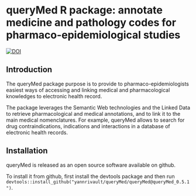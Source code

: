 # queryMed R package: annotate medicine and pathology codes for pharmaco-epidemiological studies

[![DOI](https://zenodo.org/badge/DOI/10.5281/zenodo.1409452.svg)](https://doi.org/10.5281/zenodo.1409452)


## Introduction

The queryMed package purpose is to provide to pharmaco-epidemiologists easiest ways of accessing and linking medical and pharmacological knowledges to electronic health record.

The package leverages the Semantic Web technologies and the Linked Data to retrieve pharmacological and medical annotations, and to link it to the main medical nomenclatures.
For example, queryMed allows to search for drug contraindications, indications and interactions in a database of electronic health records.


## Installation

queryMed is released as an open source software available on github.

To install it from github, first install the devtools package and then run ``devtools::install_github("yannrivault/queryMed/queryMed@queryMed_0.5.1")``.
